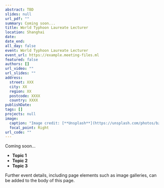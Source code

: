 ```yaml
---
abstract: TBD
slides: null
url_pdf: ""
summary: Coming soon...
title: World Typhoon Laureate Lecturer
location: Shanghai
date: 
date_end: 
all_day: false
event: World Typhoon Laureate Lecturer
event_url: https://example.meeting-files.ml
featured: false
authors: []
url_video: ""
url_slides: ""
address:
  street: XXX
  city: XX
  region: XX
  postcode: XXXX
  country: XXXX
publishDate: 
tags: []
projects: null
image:
  caption: "Image credit: [**Unsplash**](https://unsplash.com/photos/bzdhc5b3Bxs)"
  focal_point: Right
url_code: ""
---
```

Coming soon...

* **Topic 1**
* **Topic 2**
* **Topic 3**

Further event details, including page elements such as image galleries, can be added to the body of this page.